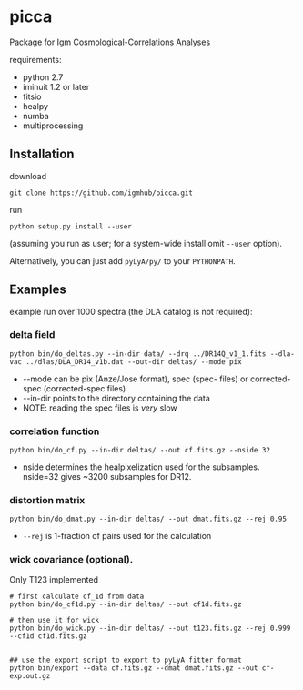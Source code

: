 
# picca

Package for Igm Cosmological-Correlations Analyses


requirements:
* python 2.7
* iminuit 1.2 or later
* fitsio
* healpy
* numba
* multiprocessing

## Installation

download
```
git clone https://github.com/igmhub/picca.git
```

run
```
python setup.py install --user
```
(assuming you run as user; for a system-wide install omit `--user` option).

Alternatively, you can just add `pyLyA/py/` to your `PYTHONPATH`. 

## Examples

example run over 1000 spectra (the DLA catalog is not required):

### delta field

```
python bin/do_deltas.py --in-dir data/ --drq ../DR14Q_v1_1.fits --dla-vac ../dlas/DLA_DR14_v1b.dat --out-dir deltas/ --mode pix
```

* --mode can be pix (Anze/Jose format), spec (spec- files) or corrected-spec (corrected-spec files)
* --in-dir points to the directory containing the data
* NOTE: reading the spec files is *very* slow

### correlation function

```
python bin/do_cf.py --in-dir deltas/ --out cf.fits.gz --nside 32
```
* nside determines the healpixelization used for the subsamples. nside=32 gives ~3200 subsamples for DR12.

### distortion matrix

```
python bin/do_dmat.py --in-dir deltas/ --out dmat.fits.gz --rej 0.95
```

* `--rej` is 1-fraction of pairs used for the calculation

### wick covariance (optional). 

Only T123 implemented 

```
# first calculate cf_1d from data
python bin/do_cf1d.py --in-dir deltas/ --out cf1d.fits.gz 

# then use it for wick
python bin/do_wick.py --in-dir deltas/ --out t123.fits.gz --rej 0.999 --cf1d cf1d.fits.gz


## use the export script to export to pyLyA fitter format
python bin/export --data cf.fits.gz --dmat dmat.fits.gz --out cf-exp.out.gz
```
